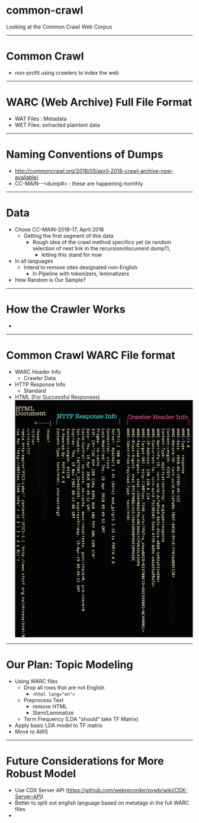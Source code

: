 # common-crawl
Looking at the Common Crawl Web Corpus

--------------------------------------------------------

# Common Crawl
  * non-profit using crawlers to index the web

--------------------------------------------------------

# WARC (Web Archive) Full File Format
  * WAT Files : Metadata
  * WET Files: extracted plaintext data

--------------------------------------------------------

# Naming Conventions of Dumps
  * http://commoncrawl.org/2018/05/april-2018-crawl-archive-now-available/
  * CC-MAIN-<Year>-<dump#> : these are happening monthly

--------------------------------------------------------

# Data
  * Chose CC-MAIN-2018-17, April 2018
    * Getting the first segment of this data
      * Rough idea of the crawl method specifics yet (ie random selection of next link in the recursion/document dump?),
        * letting this stand for now
  * In all languages
    * Intend to remove sites designated non-English
      * In Pipeline with tokenizers, lemmatizers
  * How Random is Our Sample?
--------------------------------------------------------
# How the Crawler Works
  *
--------------------------------------------------------
# Common Crawl WARC File format
  * WARC Header Info
    * Crawler Data
  * HTTP Response Info
    * Standard
  * HTML (For Successful Responses)
![warc format](images/00_warc-format.png)
--------------------------------------------------------

# Our Plan: Topic Modeling
  * Using WARC files
    * Drop all rows that are not English
      * `<html lang="en">`
    * Preprocess Text
      * remove HTML
      * Stem/Lemmatize
    * Term Frequency (LDA "should" take TF Matrix)
  * Apply basic LDA model to TF matrix
  * Move to AWS

--------------------------------------------------------

# Future Considerations for More Robust Model
  * Use CDX Server API (https://github.com/webrecorder/pywb/wiki/CDX-Server-API)
  * Better to split out english language based on metatags in the full WARC files
  *

